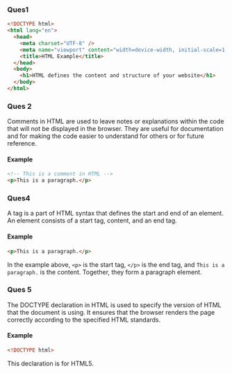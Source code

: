 ### Ques1

```html
<!DOCTYPE html>
<html lang="en">
  <head>
    <meta charset="UTF-8" />
    <meta name="viewport" content="width=device-width, initial-scale=1.0" />
    <title>HTML Example</title>
  </head>
  <body>
    <h1>HTML defines the content and structure of your website</h1>
  </body>
</html>
```

### Ques 2

Comments in HTML are used to leave notes or explanations within the code that will not be displayed in the browser. They are useful for documentation and for making the code easier to understand for others or for future reference.

#### Example

```html
<!-- This is a comment in HTML -->
<p>This is a paragraph.</p>
```

### Ques4

A tag is a part of HTML syntax that defines the start and end of an element. An element consists of a start tag, content, and an end tag.

#### Example

```html
<p>This is a paragraph.</p>
```

In the example above, `<p>` is the start tag, `</p>` is the end tag, and `This is a paragraph.` is the content. Together, they form a paragraph element.

### Ques 5

The DOCTYPE declaration in HTML is used to specify the version of HTML that the document is using. It ensures that the browser renders the page correctly according to the specified HTML standards.

#### Example

```html
<!DOCTYPE html>
```

This declaration is for HTML5.
